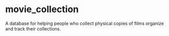 # movie_collection
 A database for helping people who collect physical copies of films organize and track their collections.
